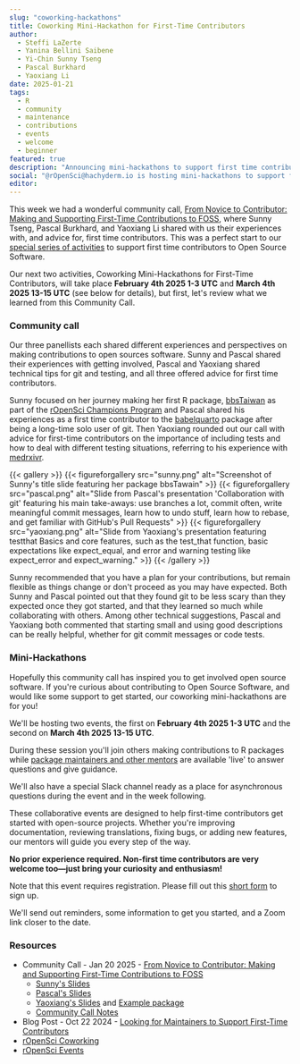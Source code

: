```yaml
---
slug: "coworking-hackathons"
title: Coworking Mini-Hackathon for First-Time Contributors
author:
  - Steffi LaZerte
  - Yanina Bellini Saibene
  - Yi-Chin Sunny Tseng
  - Pascal Burkhard
  - Yaoxiang Li
date: 2025-01-21
tags:
  - R
  - community
  - maintenance
  - contributions
  - events
  - welcome
  - beginner
featured: true
description: "Announcing mini-hackathons to support first time contributors"
social: "@rOpenSci@hachyderm.io is hosting mini-hackathons to support first time contributors!"
editor:
---
```


This week we had a wonderful community call, [From Novice to Contributor: Making and Supporting First-Time Contributions to FOSS](/commcalls/first-time-contributor/), where Sunny Tseng, Pascal Burkhard, and Yaoxiang Li shared with us their experiences with, and advice for, first time contributors.
This was a perfect start to our [special series of activities](/blog/2024/10/22/first-time-contributions/) to support first time contributors to Open Source Software.

Our next two activities, Coworking Mini-Hackathons for First-Time Contributors, will take place **February 4th 2025 1-3 UTC** and **March 4th 2025 13-15 UTC** (see below for details), but first, let's review what we learned from this Community Call.

### Community call

Our three panellists each shared different experiences and perspectives on making contributions to open sources software.
Sunny and Pascal shared their experiences with getting involved, Pascal and Yaoxiang shared technical tips for git and testing, and all three offered advice for first time contributors.

Sunny focused on her journey making her first R package, [bbsTaiwan](https://sunnytseng.github.io/bbsTaiwan/) as part of the [rOpenSci Champions Program](/champions/) and Pascal shared his experiences as a first time contributor to the [babelquarto](https://docs.ropensci.org/babelquarto) package after being a long-time solo user of git.
Then Yaoxiang rounded out our call with advice for first-time contributors on the importance of including tests and how to deal with different testing situations, referring to his experience with [medrxivr](https://docs.ropensci.org/medrxivr).

{{< gallery >}}
{{< figureforgallery src="sunny.png" alt="Screenshot of Sunny's title slide featuring her package bbsTawain"  >}}
{{< figureforgallery src="pascal.png" alt="Slide from Pascal's presentation 'Collaboration with git' featuring his main take-aways: use branches a lot, commit often, write meaningful commit messages, learn how to undo stuff, learn how to rebase, and get familiar with GitHub's Pull Requests"  >}}
{{< figureforgallery src="yaoxiang.png" alt="Slide from Yaoxiang's presentation featuring testthat Basics and core features, such as the test_that function, basic expectations like expect_equal, and error and warning testing like expect_error and expect_warning."  >}}
{{< /gallery >}}

Sunny recommended that you have a plan for your contributions, but remain flexible as things change or don't proceed as you may have expected.
Both Sunny and Pascal pointed out that they found git to be less scary than they expected once they got started, and that they learned so much while collaborating with others.
Among other technical suggestions, Pascal and Yaoxiang both commented that starting small and using good descriptions can be really helpful, whether for git commit messages or code tests.

### Mini-Hackathons

Hopefully this community call has inspired you to get involved open source software.
If you're curious about contributing to Open Source Software, and would like some support to get started, our coworking mini-hackathons are for you!

We'll be hosting two events, the first on **February 4th 2025 1-3 UTC** and the second on **March 4th 2025 13-15 UTC**.

During these session you'll join others making contributions to R packages while [package maintainers and other mentors](/blog/2024/10/22/first-time-contributions/) are available 'live' to answer questions and give guidance.

We'll also have a special Slack channel ready as a place for asynchronous questions during the event and in the week following.

These collaborative events are designed to help first-time contributors get started with open-source projects.
Whether you're improving documentation, reviewing translations, fixing bugs, or adding new features, our mentors will guide you every step of the way.

**No prior experience required. Non-first time contributors are very welcome too—just bring your curiosity and enthusiasm!**

Note that this event requires registration.
Please fill out this [short form](https://airtable.com/appRpJelSoXWcYCG1/pagXLEueuI2o3GuBQ/form) to sign up.

We'll send out reminders, some information to get you started, and a Zoom link closer to the date.

### Resources

- Community Call - Jan 20 2025 - [From Novice to Contributor: Making and Supporting First-Time Contributions to FOSS](/commcalls/first-time-contributor/)
  - [Sunny's Slides](https://github.com/SunnyTseng/bbsTaiwan_develop/blob/main/docs/2025_01_rOpenSci_community_call/bbsTaiwan%20update.pdf)
  - [Pascal's Slides](https://key.edunum.tech/ropensci/)
  - [Yaoxiang's Slides](/pdfs/2025-01-20_Supercharging-R-Package-Quality-with-testthat_yaoxiang-li.pdf) and [Example package](/commcall_resources/2025-01-20-ExampleTestPackage.zip)
  - [Community Call Notes](https://docs.google.com/document/d/1au27HeGYgEbfEMM_m376rwSuA0hIpPzfuRCav_g9M7I/edit?tab=t.0)
- Blog Post - Oct 22 2024 - [Looking for Maintainers to Support First-Time Contributors](/blog/2024/10/22/first-time-contributions/)
- [rOpenSci Coworking](/coworking/)
- [rOpenSci Events](/events/)


